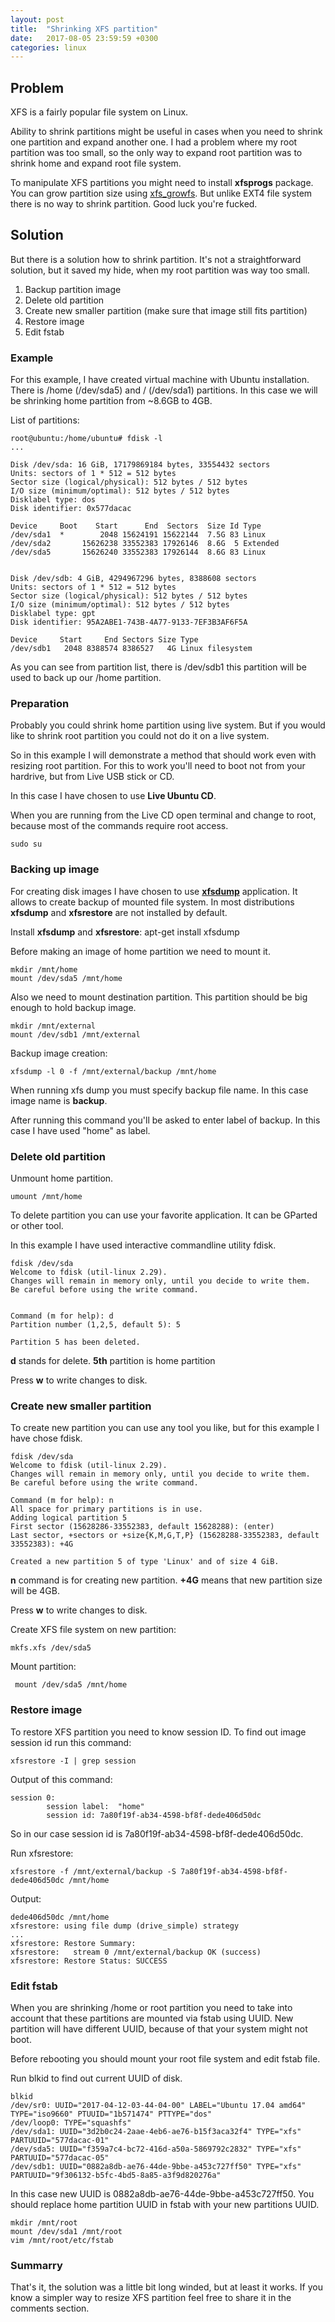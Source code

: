 ```yaml
---
layout: post
title:  "Shrinking XFS partition"
date:   2017-08-05 23:59:59 +0300
categories: linux
---
```


## Problem

XFS is a fairly popular file system on Linux.

Ability to shrink partitions might be useful in cases when you need to shrink one partition
and expand another one.
I had a problem where my root partition was too small, so the only way to expand root partition
was to shrink home and expand root file system.

To manipulate XFS partitions you might need to install **xfsprogs** package. You can grow partition size
using [xfs_growfs](https://access.redhat.com/documentation/en-US/Red_Hat_Enterprise_Linux/6/html/Storage_Administration_Guide/xfsgrow.html).
But unlike EXT4 file system there is no way to shrink partition. Good luck you're fucked.


## Solution
But there is a solution how to shrink partition. It's not a straightforward solution,
but it saved my hide, when my root partition was way too small.

1. Backup partition image
2. Delete old partition
3. Create new smaller partition (make sure that image still fits partition)
4. Restore image
5. Edit fstab

### Example
For this example, I have created virtual machine with Ubuntu installation.
There is /home (/dev/sda5) and / (/dev/sda1) partitions. In this case we will be shrinking home
partition from ~8.6GB to 4GB.

List of partitions:

    root@ubuntu:/home/ubuntu# fdisk -l
    ...

    Disk /dev/sda: 16 GiB, 17179869184 bytes, 33554432 sectors
    Units: sectors of 1 * 512 = 512 bytes
    Sector size (logical/physical): 512 bytes / 512 bytes
    I/O size (minimum/optimal): 512 bytes / 512 bytes
    Disklabel type: dos
    Disk identifier: 0x577dacac

    Device     Boot    Start      End  Sectors  Size Id Type
    /dev/sda1  *        2048 15624191 15622144  7.5G 83 Linux
    /dev/sda2       15626238 33552383 17926146  8.6G  5 Extended
    /dev/sda5       15626240 33552383 17926144  8.6G 83 Linux


    Disk /dev/sdb: 4 GiB, 4294967296 bytes, 8388608 sectors
    Units: sectors of 1 * 512 = 512 bytes
    Sector size (logical/physical): 512 bytes / 512 bytes
    I/O size (minimum/optimal): 512 bytes / 512 bytes
    Disklabel type: gpt
    Disk identifier: 95A2ABE1-743B-4A77-9133-7EF3B3AF6F5A

    Device     Start     End Sectors Size Type
    /dev/sdb1   2048 8388574 8386527   4G Linux filesystem

As you can see from partition list, there is /dev/sdb1 this partition will be used
to back up our /home partition.

### Preparation
Probably you could shrink home partition using live system.
But if you would like to shrink root partition you could not do it on a live system.

So in this example I will demonstrate a method that should work even with resizing root partition.
For this to work you'll need to boot not from your hardrive, but from Live USB stick or CD.

In this case I have chosen to use **Live Ubuntu CD**.

When you are running from the Live CD open terminal and change to root, because most
of the commands require root access.

    sudo su

### Backing up image
For creating disk images I have chosen to use [**xfsdump**](https://access.redhat.com/documentation/en-US/Red_Hat_Enterprise_Linux/7/html/Storage_Administration_Guide/xfsbackuprestore.html) application. It allows
to create backup of mounted file system. In most distributions **xfsdump** and
**xfsrestore** are not installed by default.

Install **xfsdump** and **xfsrestore**:
   apt-get install xfsdump

Before making an image of home partition we need to mount it.

    mkdir /mnt/home
    mount /dev/sda5 /mnt/home

Also we need to mount destination partition. This partition should be big enough
to hold backup image.

    mkdir /mnt/external
    mount /dev/sdb1 /mnt/external

Backup image creation:

    xfsdump -l 0 -f /mnt/external/backup /mnt/home

When running xfs dump you must specify backup file name. In this case image name is
**backup**.

After running this command you'll be asked to enter label of backup. In this case
I have used "home" as label.

### Delete old partition
Unmount home partition.

    umount /mnt/home


To delete partition you can use your favorite application. It can be GParted or
other tool.

In this example I have used interactive commandline utility fdisk.

    fdisk /dev/sda
    Welcome to fdisk (util-linux 2.29).
    Changes will remain in memory only, until you decide to write them.
    Be careful before using the write command.


    Command (m for help): d
    Partition number (1,2,5, default 5): 5

    Partition 5 has been deleted.

**d** stands for delete. **5th** partition is home partition

Press **w** to write changes to disk.

### Create new smaller partition
To create new partition you can use any tool you like, but for this example I have
chose fdisk.

    fdisk /dev/sda
    Welcome to fdisk (util-linux 2.29).
    Changes will remain in memory only, until you decide to write them.
    Be careful before using the write command.

    Command (m for help): n
    All space for primary partitions is in use.
    Adding logical partition 5
    First sector (15628286-33552383, default 15628288): (enter)
    Last sector, +sectors or +size{K,M,G,T,P} (15628288-33552383, default 33552383): +4G

    Created a new partition 5 of type 'Linux' and of size 4 GiB.

**n** command is for creating new partition. **+4G** means that new partition size will be 4GB.

Press **w** to write changes to disk.

Create XFS file system on new partition:

    mkfs.xfs /dev/sda5

Mount partition:

     mount /dev/sda5 /mnt/home

### Restore image
To restore XFS partition you need to know session ID. To find out image session id
run this command:

    xfsrestore -I | grep session

Output of this command:

    session 0:
    		session label:	"home"
    		session id:	7a80f19f-ab34-4598-bf8f-dede406d50dc

So in our case session id is 7a80f19f-ab34-4598-bf8f-dede406d50dc.

Run xfsrestore:

    xfsrestore -f /mnt/external/backup -S 7a80f19f-ab34-4598-bf8f-dede406d50dc /mnt/home

Output:

    dede406d50dc /mnt/home
    xfsrestore: using file dump (drive_simple) strategy
    ...
    xfsrestore: Restore Summary:
    xfsrestore:   stream 0 /mnt/external/backup OK (success)
    xfsrestore: Restore Status: SUCCESS

### Edit fstab
When you are shrinking /home or root partition you need to take into account that
these partitions are mounted via fstab using UUID. New partition will have different
UUID, because of that your system might not boot.

Before rebooting you should mount your root file system and edit fstab file.

Run blkid to find out current UUID of disk.

    blkid
    /dev/sr0: UUID="2017-04-12-03-44-04-00" LABEL="Ubuntu 17.04 amd64" TYPE="iso9660" PTUUID="1b571474" PTTYPE="dos"
    /dev/loop0: TYPE="squashfs"
    /dev/sda1: UUID="3d2b0c24-2aae-4eb6-ae76-b15f3aca32f4" TYPE="xfs" PARTUUID="577dacac-01"
    /dev/sda5: UUID="f359a7c4-bc72-416d-a50a-5869792c2832" TYPE="xfs" PARTUUID="577dacac-05"
    /dev/sdb1: UUID="0882a8db-ae76-44de-9bbe-a453c727ff50" TYPE="xfs" PARTUUID="9f306132-b5fc-4bd5-8a85-a3f9d820276a"

In this case new UUID is 0882a8db-ae76-44de-9bbe-a453c727ff50. You should replace
home partition UUID in fstab with your new partitions UUID.

    mkdir /mnt/root
    mount /dev/sda1 /mnt/root
    vim /mnt/root/etc/fstab


### Summarry
That's it, the solution was a little bit long winded, but at least it works.
If you know a simpler way to resize XFS partition feel free to share it in the
comments section.
